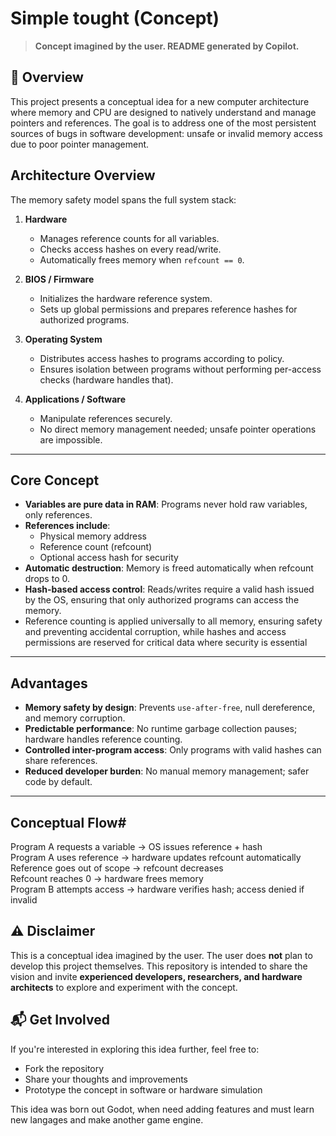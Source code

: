 # Simple tought (Concept)

> **Concept imagined by the user. README generated by Copilot.**

## 🧠 Overview

This project presents a conceptual idea for a new computer architecture where memory and CPU are designed to natively understand and manage pointers and references. The goal is to address one of the most persistent sources of bugs in software development: unsafe or invalid memory access due to poor pointer management.


## Architecture Overview

The memory safety model spans the full system stack:

1. **Hardware**  
   - Manages reference counts for all variables.
   - Checks access hashes on every read/write.
   - Automatically frees memory when `refcount == 0`.

2. **BIOS / Firmware**  
   - Initializes the hardware reference system.
   - Sets up global permissions and prepares reference hashes for authorized programs.

3. **Operating System**  
   - Distributes access hashes to programs according to policy.
   - Ensures isolation between programs without performing per-access checks (hardware handles that).

4. **Applications / Software**  
   - Manipulate references securely.
   - No direct memory management needed; unsafe pointer operations are impossible.

---

## Core Concept

- **Variables are pure data in RAM**: Programs never hold raw variables, only references.  
- **References include**:  
  - Physical memory address  
  - Reference count (refcount)  
  - Optional access hash for security  
- **Automatic destruction**: Memory is freed automatically when refcount drops to 0.  
- **Hash-based access control**: Reads/writes require a valid hash issued by the OS, ensuring that only authorized programs can access the memory.
- Reference counting is applied universally to all memory, ensuring safety and preventing accidental corruption, while hashes and access permissions are reserved for critical data where security is essential

---

## Advantages

- **Memory safety by design**: Prevents `use-after-free`, null dereference, and memory corruption.  
- **Predictable performance**: No runtime garbage collection pauses; hardware handles reference counting.  
- **Controlled inter-program access**: Only programs with valid hashes can share references.  
- **Reduced developer burden**: No manual memory management; safer code by default.

---

## Conceptual Flow#

Program A requests a variable -> OS issues reference + hash  
Program A uses reference -> hardware updates refcount automatically  
Reference goes out of scope -> refcount decreases  
Refcount reaches 0 -> hardware frees memory  
Program B attempts access -> hardware verifies hash; access denied if invalid

## ⚠️ Disclaimer  
This is a conceptual idea imagined by the user. The user does **not** plan to develop this project themselves. This repository is intended to share the vision and invite **experienced developers, researchers, and hardware architects** to explore and experiment with the concept.

## 📬 Get Involved

If you're interested in exploring this idea further, feel free to:
- Fork the repository
- Share your thoughts and improvements
- Prototype the concept in software or hardware simulation

This idea was born out Godot, when need adding features and must learn new langages and make another game engine. 


